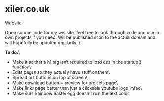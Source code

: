 # xiler.co.uk
Website

Open source code for my website, feel free to look through code and use in own projects if you need.
Will be published soon to the actual domain and will hopefully be updated regularily. \

**To do:**\

- Make it so that a h1 tag isn't required to load css in the startup() function\
- Edits pages so they actually have stuff on them\
- Spread out buttons on top of screen\
- Make download button + preview for projects page\
- Make links page better than just a clickable youtube logo lmfao\
- Make sure Rainbow easter egg doesn't ruin the text color


  
